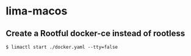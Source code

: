 # lima-macos

## Create a Rootful docker-ce instead of rootless
```
$ limactl start ./docker.yaml --tty=false
```
